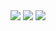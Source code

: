 <img src="https://github-profile-trophy.vercel.app/?username=emedina24&theme=tokyonight&count_private=true&include_all_commits"/>
<img src="https://github-readme-stats.vercel.app/api?username=emedina24&count_private=true&show_icons=true&theme=tokyonight&hide=stars,contribs"/>
<img src="https://github-readme-stats.vercel.app/api/top-langs/?username=anuraghazra&hide=php,html&theme=tokyonight"/>
